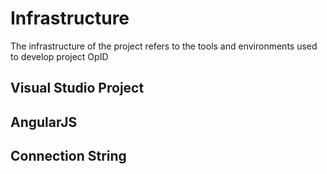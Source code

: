 # Infrastructure
The infrastructure of the project refers to the tools and environments used to develop project OpID
## Visual Studio Project
## AngularJS
## Connection String